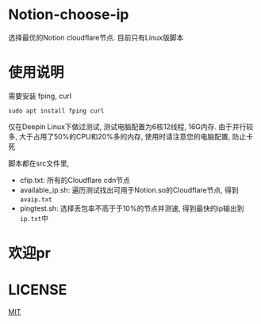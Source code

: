 # Notion-choose-ip
 选择最优的Notion cloudflare节点. 目前只有Linux版脚本

# 使用说明

需要安装 fping, curl

```shell
sudo apt install fping curl
```

仅在Deepin Linux下做过测试, 测试电脑配置为6核12线程, 16G内存. 由于并行较多, 大于占用了50%的CPU和20%多的内存, 使用时请注意您的电脑配置, 防止卡死

脚本都在src文件里,

- cfip.txt: 所有的Cloudflare cdn节点
- available_ip.sh: 遍历测试找出可用于Notion.so的Cloudflare节点, 得到`avaip.txt`
- pingtest.sh: 选择丢包率不高于于10%的节点并测速, 得到最快的ip输出到`ip.txt`中


# 欢迎pr

# LICENSE

[MIT](https://github.com/Jerrywang959/Notion-choose-ip/blob/master/LICENSE)